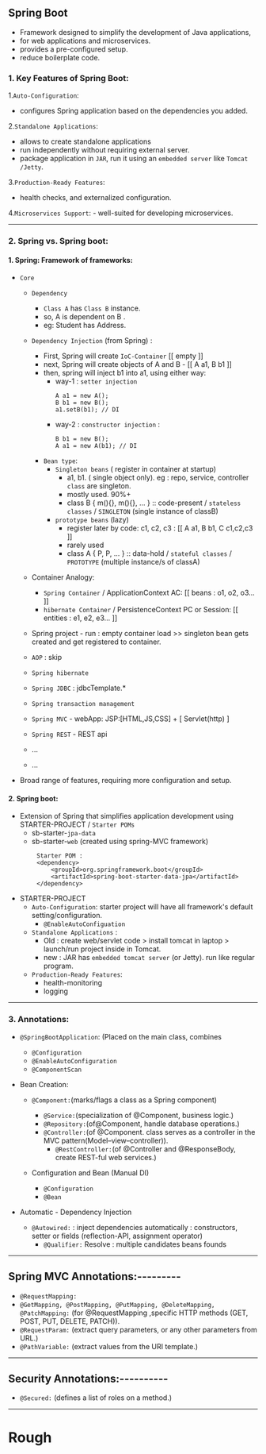 ##  Spring Boot
 
- Framework designed to simplify the development of Java applications, 
- for web applications and microservices. 
- provides a pre-configured setup.
- reduce boilerplate code.

### 1. Key Features of Spring Boot:
1.`Auto-Configuration`:
   - configures Spring application based on the dependencies you added.
   
2.`Standalone Applications`:
   - allows to create standalone applications 
   - run independently without requiring external  server.
   - package application in `JAR`, run it using an `embedded server` like `Tomcat /Jetty`.

3.`Production-Ready Features`:
   - health checks, and externalized configuration.
   
4.`Microservices Support`:
    - well-suited for developing microservices.

---
### 2. Spring vs. Spring boot:

#### 1. Spring: Framework of frameworks:
- `Core` 
    - `Dependency` 
      - `Class A` has `Class B` instance.
      - so, A is dependent on B .
      - eg: Student has Address.
    - `Dependency Injection` (from Spring) :
      - First, Spring will create `IoC-Container` [[ empty ]]
      - next, Spring will create objects of A and B - [[ A a1, B b1 ]]
      - then, spring will inject b1 into a1, using either way:
        - way-1 : `setter injection`
          ```
          A a1 = new A();
          B b1 = new B();
          a1.setB(b1); // DI
          ```
        - way-2 : `constructor injection` :
          ```
          B b1 = new B();
          A a1 = new A(b1); // DI
          ```
      - `Bean type`:
        - `Singleton beans` ( register in container at startup) 
          - a1, b1. ( single object only). eg : repo, service, controller `class` are singleton.
          - mostly used. 90%+
          - class B { m(){}, m(){}, ... } :: code-present / `stateless classes` / `SINGLETON` (single instance of classB)
        - `prototype beans` (lazy) 
          - register later by code:  c1, c2, c3 : [[ A a1, B b1, C c1,c2,c3 ]]
          - rarely used
          - class A { P, P, ... } :: data-hold / `stateful classes` / `PROTOTYPE` (multiple instance/s of classA)
      
    - Container Analogy:  
      - `Spring Container` / ApplicationContext AC: [[ beans : o1, o2, o3...    ]]
      - `hibernate Container` / PersistenceContext PC or Session: [[ entities : e1, e2, e3...    ]]
    
    - Spring project - run : empty container load >>  singleton bean gets created and get registered to container.
      
  - `AOP` : skip
  - `Spring hibernate`
  - `Spring JDBC` : jdbcTemplate.*
  - `Spring transaction management`
  - `Spring MVC` - webApp:  JSP:[HTML,JS,CSS] + [ Servlet(http) ]
  - `Spring REST` - REST api
  - ...
  - ...

- Broad range of features, requiring more configuration and setup.


#### 2. Spring boot:
- Extension of Spring that simplifies application development using STARTER-PROJECT / `Starter POMs`
  - sb-starter-`jpa-data`
  - sb-starter-`web` (created using spring-MVC framework)

```
		Starter POM : 
		<dependency>
			<groupId>org.springframework.boot</groupId>
			<artifactId>spring-boot-starter-data-jpa</artifactId>
		</dependency>
```
  
- STARTER-PROJECT
  - `Auto-Configuration`:  starter project will have all framework's default setting/configuration. 
    - `@EnableAutoConfiguation`
  - `Standalone Applications` :
    - Old : create web/servlet code >  install tomcat in laptop > launch/run project inside in Tomcat.
    - new : JAR has `embedded tomcat server` (or Jetty). run like regular program.
  - `Production-Ready Features`: 
    - health-monitoring 
    - logging

---

### 3. Annotations:
- `@SpringBootApplication`: (Placed on the main class, combines 
    - `@Configuration` 
    - `@EnableAutoConfiguration`
    - `@ComponentScan`

- Bean Creation:
  - `@Component:`(marks/flags a class as a Spring component)
    - `@Service:`(specialization of @Component, business logic.)
    - `@Repository:`(of@Component, handle database operations.)
    - `@Controller:`(of @Component. class serves as a controller in the MVC pattern(Model–view–controller)).
      - `@RestController:`(of @Controller and @ResponseBody, create REST-ful web services.)

  - Configuration and Bean (Manual DI)
    - `@Configuration`
    - `@Bean`

- Automatic - Dependency Injection
  - `@Autowired:` : inject dependencies automatically : constructors, setter  or fields (reflection-API, assignment operator)
    - `@Qualifier:` Resolve : multiple candidates beans founds

---
## Spring MVC Annotations:---------
- `@RequestMapping:`
- `@GetMapping, @PostMapping, @PutMapping, @DeleteMapping, @PatchMapping:` (for @RequestMapping ,specific HTTP methods (GET, POST, PUT, DELETE, PATCH)).
- `@RequestParam:`  (extract query parameters, or any other parameters from URL.)
- `@PathVariable:` (extract values from the URI template.)
---

## Security Annotations:----------
- `@Secured:` (defines a list of roles on a method.)

---

# Rough



